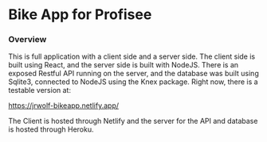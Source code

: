 # Bike App for Profisee

### Overview
This is full application with a client side and a server side. The client side is built using React, and the server side is built with NodeJS. There is an exposed Restful API running on the server, and the database was built using Sqlite3, connected to NodeJS using the Knex package. Right now, there is a testable version at:

https://jrwolf-bikeapp.netlify.app/


The Client is hosted through Netlify and the server for the API and database is hosted through Heroku.
